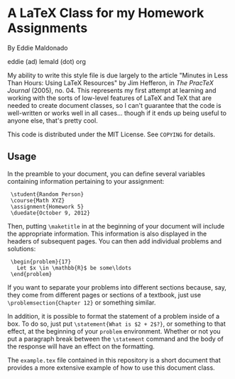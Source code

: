 # A LaTeX Class for my Homework Assignments

By Eddie Maldonado

eddie (ad) lemald (dot) org

My ability to write this style file is due largely to the article
"Minutes in Less Than Hours: Using LaTeX Resources" by Jim Hefferon,
in *The PracTeX Journal* (2005), no. 04. This represents my first
attempt at learning and working with the sorts of low-level features
of LaTeX and TeX that are needed to create document classes, so I
can't guarantee that the code is well-written or works well in all
cases... though if it ends up being useful to anyone else, that's
pretty cool.

This code is distributed under the MIT License. See `COPYING` for
details.

## Usage

In the preamble to your document, you can define several variables
containing information pertaining to your assignment:

     \student{Random Person}
     \course{Math XYZ}
     \assignment{Homework 5}
     \duedate{October 9, 2012}

Then, putting `\maketitle` in at the beginning of your document will
include the appropriate information. This information is also
displayed in the headers of subsequent pages. You can then add
individual problems and solutions:

     \begin{problem}{17}
       Let $x \in \mathbb{R}$ be some\ldots
     \end{problem}

If you want to separate your problems into different sections because,
say, they come from different pages or sections of a textbook, just
use `\problemsection{Chapter 12}` or something similar.

In addition, it is possible to format the statement of a problem
inside of a box. To do so, just put `\statement{What is $2 + 2$?}`, or
something to that effect, at the beginning of your `problem`
environment. Whether or not you put a paragraph break between the
`\statement` command and the body of the response will have an effect
on the formatting.

The `example.tex` file contained in this repository is a short
document that provides a more extensive example of how to use this
document class.
